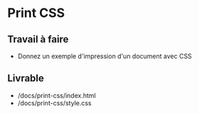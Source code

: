 # Print CSS
## Travail à faire
- Donnez un exemple d'impression d'un document avec CSS
## Livrable

- /docs/print-css/index.html
- /docs/print-css/style.css